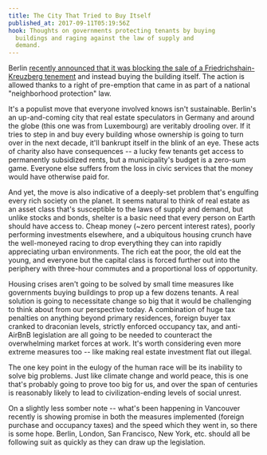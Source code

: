```yaml
---
title: The City That Tried to Buy Itself
published_at: 2017-09-11T05:19:56Z
hook: Thoughts on governments protecting tenants by buying
  buildings and raging against the law of supply and
  demand.
---
```


Berlin [recently announced that it was blocking the sale of
a Friedrichshain-Kreuzberg tenement][buy] and instead
buying the building itself. The action is allowed thanks to
a right of pre-emption that came in as part of a national
"neighborhood protection" law.

It's a populist move that everyone involved knows isn't
sustainable. Berlin's an up-and-coming city that real
estate speculators in Germany and around the globe (this
one was from Luxembourg) are veritably drooling over. If it
tries to step in and buy every building whose ownership is
going to turn over in the next decade, it'll bankrupt
itself in the blink of an eye. These acts of charity also
have consequences -- a lucky few tenants get access to
permanently subsidized rents, but a municipality's budget
is a zero-sum game. Everyone else suffers from the loss in
civic services that the money would have otherwise paid
for.

And yet, the move is also indicative of a deeply-set
problem that's engulfing every rich society on the planet.
It seems natural to think of real estate as an asset class
that's susceptible to the laws of supply and demand, but
unlike stocks and bonds, shelter is a basic need that every
person on Earth should have access to. Cheap money (~zero
percent interest rates), poorly performing investments
elsewhere, and a ubiquitous housing crunch have the
well-moneyed racing to drop everything they can into
rapidly appreciating urban environments. The rich eat the
poor, the old eat the young, and everyone but the capital
class is forced further out into the periphery with
three-hour commutes and a proportional loss of opportunity.

Housing crises aren't going to be solved by small time
measures like governments buying buildings to prop up a few
dozens tenants. A real solution is going to necessitate
change so big that it would be challenging to think about
from our perspective today. A combination of huge tax
penalties on anything beyond primary residences, foreign
buyer tax cranked to draconian levels, strictly enforced
occupancy tax, and anti-AirBnB legislation are all going to
be needed to counteract the overwhelming market forces at
work. It's worth considering even more extreme measures too
-- like making real estate investment flat out illegal.

The one key point in the eulogy of the human race will be
its inability to solve big problems. Just like climate
change and world peace, this is one that's probably going
to prove too big for us, and over the span of centuries is
reasonably likely to lead to civilization-ending levels of
social unrest.

On a slightly less somber note -- what's been happening in
Vancouver recently is showing promise in both the measures
implemented (foreign purchase and occupancy taxes) and the
speed which they went in, so there is some hope. Berlin,
London, San Francisco, New York, etc. should all be
following suit as quickly as they can draw up the
legislation.

[buy]: https://www.citylab.com/equity/2017/08/berlin-rent-control-neighborhood-protection/536325/
